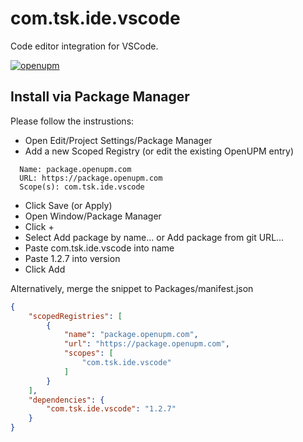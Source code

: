 # com.tsk.ide.vscode
Code editor integration for VSCode.

[![openupm](https://img.shields.io/npm/v/com.tsk.ide.vscode?label=openupm&registry_uri=https://package.openupm.com)](https://openupm.com/packages/com.tsk.ide.vscode/)

## Install via Package Manager

Please follow the instrustions:

- Open Edit/Project Settings/Package Manager
- Add a new Scoped Registry (or edit the existing OpenUPM entry)
```text
  Name: package.openupm.com
  URL: https://package.openupm.com
  Scope(s): com.tsk.ide.vscode
```
- Click Save (or Apply)
- Open Window/Package Manager
- Click +
- Select Add package by name... or Add package from git URL...
- Paste com.tsk.ide.vscode into name
- Paste 1.2.7 into version
- Click Add

Alternatively, merge the snippet to Packages/manifest.json
```json
{
    "scopedRegistries": [
        {
            "name": "package.openupm.com",
            "url": "https://package.openupm.com",
            "scopes": [
                "com.tsk.ide.vscode"
            ]
        }
    ],
    "dependencies": {
        "com.tsk.ide.vscode": "1.2.7"
    }
}
```

